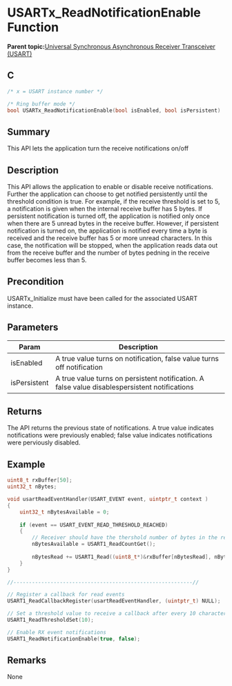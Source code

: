 # USARTx\_ReadNotificationEnable Function

**Parent topic:**[Universal Synchronous Asynchronous Receiver Transceiver \(USART\)](GUID-5ED4F08A-8227-486D-9727-78BD47CA0866.md)

## C

```c
/* x = USART instance number */

/* Ring buffer mode */
bool USARTx_ReadNotificationEnable(bool isEnabled, bool isPersistent)
```

## Summary

This API lets the application turn the receive notifications on/off

## Description

This API allows the application to enable or disable receive notifications. Further the application can choose to get notified persistently until the threshold condition is true. For example, if the receive threshold is set to 5, a notification is given when the internal receive buffer has 5 bytes. If persistent notification is turned off, the application is notified only once when there are 5 unread bytes in the receive buffer. However, if persistent notification is turned on, the application is notified every time a byte is received and the receive buffer has 5 or more unread characters. In this case, the notification will be stopped, when the application reads data out from the receive buffer and the number of bytes pedning in the receive buffer becomes less than 5.

## Precondition

USARTx\_Initialize must have been called for the associated USART instance.

## Parameters

|Param|Description|
|-----|-----------|
|isEnabled|A true value turns on notification, false value turns off notification|
|isPersistent|A true value turns on persistent notification. A false value disablespersistent notifications|

## Returns

The API returns the previous state of notifications. A true value indicates notifications were previously enabled; false value indicates notifications were perviously disabled.

## Example

```c
uint8_t rxBuffer[50];
uint32_t nBytes;

void usartReadEventHandler(USART_EVENT event, uintptr_t context )
{
    uint32_t nBytesAvailable = 0;
    
    if (event == USART_EVENT_READ_THRESHOLD_REACHED)
    {
        // Receiver should have the thershold number of bytes in the receive buffer
        nBytesAvailable = USART1_ReadCountGet();
        
        nBytesRead += USART1_Read((uint8_t*)&rxBuffer[nBytesRead], nBytesAvailable);
    }
}

//----------------------------------------------------------//

// Register a callback for read events
USART1_ReadCallbackRegister(usartReadEventHandler, (uintptr_t) NULL);

// Set a threshold value to receive a callback after every 10 characters are received
USART1_ReadThresholdSet(10);

// Enable RX event notifications
USART1_ReadNotificationEnable(true, false);

```

## Remarks

None

